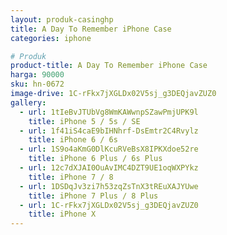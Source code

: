 ```yaml
---
layout: produk-casinghp
title: A Day To Remember iPhone Case
categories: iphone

# Produk
product-title: A Day To Remember iPhone Case
harga: 90000
sku: hn-0672
image-drive: 1C-rFkx7jXGLDx02V5sj_g3DEQjavZUZ0
gallery:
  - url: 1tIeBvJTUbVg8WmKAWwnpSZawPmjUPK9l
    title: iPhone 5 / 5s / SE
  - url: 1f41iS4caE9bIHNhrf-DsEmtr2C4Rvylz
    title: iPhone 6 / 6s
  - url: 1S9o4aKmG0DlKcuRVeBsX8IPKXdoe52re
    title: iPhone 6 Plus / 6s Plus
  - url: 12c7dXJAI0OuAvIMC4DZT9UE1oqWXPYkz
    title: iPhone 7 / 8
  - url: 1DSDqJv3zi7h53zqZsTnX3tREuXAJYUwe
    title: iPhone 7 Plus / 8 Plus
  - url: 1C-rFkx7jXGLDx02V5sj_g3DEQjavZUZ0
    title: iPhone X
---
```

